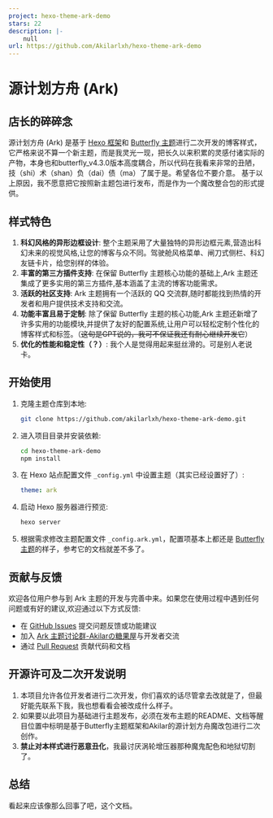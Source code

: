 ```yaml
---
project: hexo-theme-ark-demo
stars: 22
description: |-
    null
url: https://github.com/Akilarlxh/hexo-theme-ark-demo
---
```


# 源计划方舟 (Ark)

## 店长的碎碎念

源计划方舟 (Ark) 是基于 [Hexo 框架](https://hexo.io)和 [Butterfly 主题](https://butterfly.js.org)进行二次开发的博客样式，它严格来说不算一个新主题，而是我灵光一现，把长久以来积累的灵感付诸实际的产物，本身也和butterfly_v4.3.0版本高度耦合，所以代码在我看来非常的丑陋，技（shi）术（shan）负（dai）债（ma）了属于是。希望各位不要介意。
基于以上原因，我不愿意把它按照新主题包进行发布，而是作为一个魔改整合包的形式提供。



## 样式特色

1. **科幻风格的异形边框设计**: 整个主题采用了大量独特的异形边框元素,营造出科幻未来的视觉风格,让您的博客与众不同。驾驶舱风格菜单、闸刀式侧栏、科幻友链卡片，给您别样的体验。
2. **丰富的第三方插件支持**: 在保留 Butterfly 主题核心功能的基础上,Ark 主题还集成了更多实用的第三方插件,基本涵盖了主流的博客功能需求。
3. **活跃的社区支持**: Ark 主题拥有一个活跃的 QQ 交流群,随时都能找到热情的开发者和用户提供技术支持和交流。
4. **功能丰富且易于定制**: 除了保留 Butterfly 主题的核心功能,Ark 主题还新增了许多实用的功能模块,并提供了友好的配置系统,让用户可以轻松定制个性化的博客样式和标签。（~~这句是GPT说的，我可不保证我还有耐心继续开发它~~）
5. **优化的性能和稳定性（？）**: 我个人是觉得用起来挺丝滑的。可是别人老说卡。

## 开始使用

1. 克隆主题仓库到本地:

   ```bash
   git clone https://github.com/akilarlxh/hexo-theme-ark-demo.git
   ```

2. 进入项目目录并安装依赖:

   ```bash
   cd hexo-theme-ark-demo
   npm install
   ```

3. 在 Hexo 站点配置文件 `_config.yml` 中设置主题（其实已经设置好了）:

   ```yaml
   theme: ark
   ```

4. 启动 Hexo 服务器进行预览:

   ```bash
   hexo server
   ```

5. 根据需求修改主题配置文件 `_config.ark.yml`，配置项基本上都还是 [Butterfly 主题](https://butterfly.js.org)的样子，参考它的文档就差不多了。


## 贡献与反馈

欢迎各位用户参与到 Ark 主题的开发与完善中来。如果您在使用过程中遇到任何问题或有好的建议,欢迎通过以下方式反馈:

- 在 [GitHub Issues](https://github.com/akilarlxh/hexo-theme-ark-demo/issues) 提交问题反馈或功能建议
- 加入 [Ark 主题讨论群-Akilarの糖果屋](https://qm.qq.com/q/bV3g8g0tzO)与开发者交流
- 通过 [Pull Request](https://github.com/akilarlxh/hexo-theme-ark-demo/pulls) 贡献代码和文档



## 开源许可及二次开发说明

1. 本项目允许各位开发者进行二次开发，你们喜欢的话尽管拿去改就是了，但最好能先联系下我，我也想看看会被改成什么样子。
2. 如果要以此项目为基础进行主题发布，必须在发布主题的README、文档等醒目位置中标明是基于Butterfly主题框架和Akilar的源计划方舟魔改包进行二次创作。
3. **禁止对本样式进行恶意丑化**，我最讨厌涡轮增压器那种魔鬼配色和地狱切割了。

## 总结

看起来应该像那么回事了吧，这个文档。

